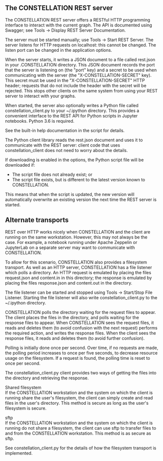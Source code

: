 ## The CONSTELLATION REST server

The CONSTELLATION REST server offers a RESTful HTTP programming
interface to interact with the current graph. The API is documented
using Swagger; see Tools → Display REST Server Documentation.

The server must be started manually; use Tools → Start REST Server. The
server listens for HTTP requests on localhost: this cannot be changed.
The listen port can be changed in the application options.

When the server starts, it writes a JSON document to a file called <span
class="mono">rest.json</span> in your <span
class="mono">.CONSTELLATION</span> directory. This JSON document records
the port that the server is listening on (the "port" key) and a secret
to be used when communicating with the server (the
"X-CONSTELLATION-SECRET" key). This secret must be used in the
"X-CONSTELLATION-SECRET" HTTP header; requests that do not include the
header with the secret will be rejected. This stops other clients on the
same system from using your REST server to interact with your graphs.

When started, the server also optionally writes a Python file called
<span class="mono">constellation\_client.py</span> to your <span
class="mono">~/.ipython</span> directory. This provides a convenient
interface to the REST API for Python scripts in Jupyter notebooks.
Python 3.6 is required.

See the built-in help documentation in the script for details.

The Python client library reads the <span class="mono">rest.json</span>
document and uses it to communicate with the REST server: client code
that uses <span class="mono">constellation\_client</span> does not need
to worry about the details.

If downloading is enabled in the options, the Python script file will be
downloaded if:

-   The script file does not already exist; or
-   The script file exists, but is different to the latest version known
    to CONSTELLATION.

This means that when the script is updated, the new version will
automatically overwrite an existing version the next time the REST
server is started.

## Alternate transports

REST over HTTP works nicely when CONSTELLATION and the client are
running on the same workstation. However, this may not always be the
case. For example, a notebook running under Apache Zeppelin or
JupyterLab on a separate server may want to communicate with
CONSTELLATION.

To allow for this scenario, CONSTELLATION also provides a filesystem
transport. As well as an HTTP server, CONSTELLATION has a file listener
which polls a directory. An HTTP request is emulated by placing the
files <span class="mono">request.json</span> and <span
class="mono">content.in</span> in this directory; the response is
emulated by placing the files <span class="mono">response.json</span>
and <span class="mono">content.out</span> in the directory.

The file listener can be started and stopped using Tools → Start/Stop
File Listener. Starting the file listener will also write <span
class="mono">constellation\_client.py</span> to the <span
class="mono">~/.ipython</span> directory.

CONSTELLATION polls the directory waiting for the request files to
appear. The client places the files in the directory, and polls waiting
for the response files to appear. When CONSTELLATION sees the request
files, it reads and deletes them (to avoid confusion with the next
request) performs the required action, and writes the response files.
When the client sees the response files, it reads and deletes them (to
avoid further confusion).

Polling is initially done once per second. Over time, if no requests are
made, the polling period increases to once per five seconds, to decrease
resource usage on the filesystem. If a request is found, the polling
time is reset to once per second.

The <span class="mono">constellation\_client.py</span> client provides
two ways of getting the files into the directory and retrieving the
response.

Shared filesystem  
If the CONSTELLATION workstation and the system on which the client is
running share the user's filesystem, the client can simply create and
read files in the user's directory. This method is secure as long as the
user's filesystem is secure.

sftp  
If the CONSTELLATION workstation and the system on which the client is
running do not share a filesystem, the client can use sftp to transfer
files to and from the CONSTELLATION workstation. This method is as
secure as sftp.

See <span class="mono">constellation\_client.py</span> for the details
of how the filesystem transport is implemented.
